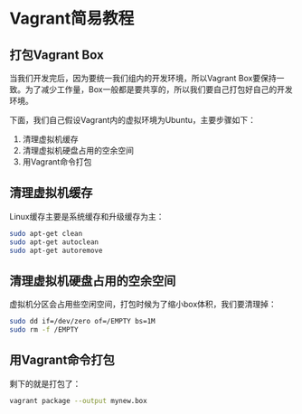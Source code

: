 # Vagrant简易教程

## 打包Vagrant Box

当我们开发完后，因为要统一我们组内的开发环境，所以Vagrant Box要保持一致。为了减少工作量，Box一般都是要共享的，所以我们要自己打包好自己的开发环境。

下面，我们自己假设Vagrant内的虚拟环境为Ubuntu，主要步骤如下：

1. 清理虚拟机缓存
2. 清理虚拟机硬盘占用的空余空间
3. 用Vagrant命令打包

## 清理虚拟机缓存

Linux缓存主要是系统缓存和升级缓存为主：

```sh
sudo apt-get clean
sudo apt-get autoclean
sudo apt-get autoremove
```
## 清理虚拟机硬盘占用的空余空间

虚拟机分区会占用些空闲空间，打包时候为了缩小box体积，我们要清理掉：

```sh
sudo dd if=/dev/zero of=/EMPTY bs=1M
sudo rm -f /EMPTY
```
## 用Vagrant命令打包

剩下的就是打包了：

```sh
vagrant package --output mynew.box
```
